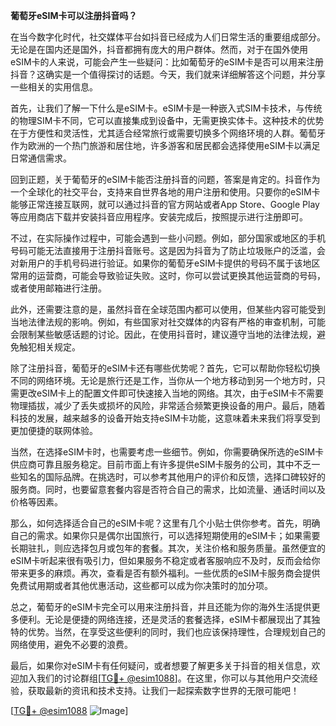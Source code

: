 **葡萄牙eSIM卡可以注册抖音吗？**

在当今数字化时代，社交媒体平台如抖音已经成为人们日常生活的重要组成部分。无论是在国内还是国外，抖音都拥有庞大的用户群体。然而，对于在国外使用eSIM卡的人来说，可能会产生一些疑问：比如葡萄牙的eSIM卡是否可以用来注册抖音？这确实是一个值得探讨的话题。今天，我们就来详细解答这个问题，并分享一些相关的实用信息。

首先，让我们了解一下什么是eSIM卡。eSIM卡是一种嵌入式SIM卡技术，与传统的物理SIM卡不同，它可以直接集成到设备中，无需更换实体卡。这种技术的优势在于方便性和灵活性，尤其适合经常旅行或需要切换多个网络环境的人群。葡萄牙作为欧洲的一个热门旅游和居住地，许多游客和居民都会选择使用eSIM卡以满足日常通信需求。

回到正题，关于葡萄牙的eSIM卡能否注册抖音的问题，答案是肯定的。抖音作为一个全球化的社交平台，支持来自世界各地的用户注册和使用。只要你的eSIM卡能够正常连接互联网，就可以通过抖音的官方网站或者App Store、Google Play等应用商店下载并安装抖音应用程序。安装完成后，按照提示进行注册即可。

不过，在实际操作过程中，可能会遇到一些小问题。例如，部分国家或地区的手机号码可能无法直接用于注册抖音账号。这是因为抖音为了防止垃圾账户的泛滥，会对新用户的手机号码进行验证。如果你的葡萄牙eSIM卡提供的号码不属于该地区常用的运营商，可能会导致验证失败。这时，你可以尝试更换其他运营商的号码，或者使用邮箱进行注册。

此外，还需要注意的是，虽然抖音在全球范围内都可以使用，但某些内容可能受到当地法律法规的影响。例如，有些国家对社交媒体的内容有严格的审查机制，可能会限制某些敏感话题的讨论。因此，在使用抖音时，建议遵守当地的法律法规，避免触犯相关规定。

除了注册抖音，葡萄牙的eSIM卡还有哪些优势呢？首先，它可以帮助你轻松切换不同的网络环境。无论是旅行还是工作，当你从一个地方移动到另一个地方时，只需更改eSIM卡上的配置文件即可快速接入当地的网络。其次，由于eSIM卡不需要物理插拔，减少了丢失或损坏的风险，非常适合频繁更换设备的用户。最后，随着科技的发展，越来越多的设备开始支持eSIM卡功能，这意味着未来我们将享受到更加便捷的联网体验。

当然，在选择eSIM卡时，也需要考虑一些细节。例如，你需要确保所选的eSIM卡供应商可靠且服务稳定。目前市面上有许多提供eSIM卡服务的公司，其中不乏一些知名的国际品牌。在挑选时，可以参考其他用户的评价和反馈，选择口碑较好的服务商。同时，也要留意套餐内容是否符合自己的需求，比如流量、通话时间以及价格等因素。

那么，如何选择适合自己的eSIM卡呢？这里有几个小贴士供你参考。首先，明确自己的需求。如果你只是偶尔出国旅行，可以选择短期使用的eSIM卡；如果需要长期驻扎，则应选择包月或包年的套餐。其次，关注价格和服务质量。虽然便宜的eSIM卡听起来很有吸引力，但如果服务不稳定或者客服响应不及时，反而会给你带来更多的麻烦。再次，查看是否有额外福利。一些优质的eSIM卡服务商会提供免费试用期或者其他优惠活动，这些都可以成为你决策时的加分项。

总之，葡萄牙的eSIM卡完全可以用来注册抖音，并且还能为你的海外生活提供更多便利。无论是便捷的网络连接，还是灵活的套餐选择，eSIM卡都展现出了其独特的优势。当然，在享受这些便利的同时，我们也应该保持理性，合理规划自己的网络使用，避免不必要的浪费。

最后，如果你对eSIM卡有任何疑问，或者想要了解更多关于抖音的相关信息，欢迎加入我们的讨论群组[[TG💪+ @esim1088](https://t.me/s/esim1088)]。在这里，你可以与其他用户交流经验，获取最新的资讯和技术支持。让我们一起探索数字世界的无限可能吧！

[[TG💪+ @esim1088](https://t.me/s/esim1088) ![Image](https://i.postimg.cc/4NQfJmqS/Snipaste-2025-05-13-00-14-12.png)]